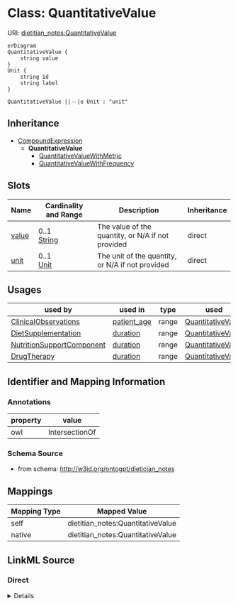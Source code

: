 

# Class: QuantitativeValue



URI: [dietitian_notes:QuantitativeValue](dietitian_notes:QuantitativeValue)



```mermaid
erDiagram
QuantitativeValue {
    string value  
}
Unit {
    string id  
    string label  
}

QuantitativeValue ||--|o Unit : "unit"

```




## Inheritance
* [CompoundExpression](CompoundExpression.md)
    * **QuantitativeValue**
        * [QuantitativeValueWithMetric](QuantitativeValueWithMetric.md)
        * [QuantitativeValueWithFrequency](QuantitativeValueWithFrequency.md)



## Slots

| Name | Cardinality and Range | Description | Inheritance |
| ---  | --- | --- | --- |
| [value](value.md) | 0..1 <br/> [String](String.md) | The value of the quantity, or N/A if not provided | direct |
| [unit](unit.md) | 0..1 <br/> [Unit](Unit.md) | The unit of the quantity, or N/A if not provided | direct |





## Usages

| used by | used in | type | used |
| ---  | --- | --- | --- |
| [ClinicalObservations](ClinicalObservations.md) | [patient_age](patient_age.md) | range | [QuantitativeValue](QuantitativeValue.md) |
| [DietSupplementation](DietSupplementation.md) | [duration](duration.md) | range | [QuantitativeValue](QuantitativeValue.md) |
| [NutritionSupportComponent](NutritionSupportComponent.md) | [duration](duration.md) | range | [QuantitativeValue](QuantitativeValue.md) |
| [DrugTherapy](DrugTherapy.md) | [duration](duration.md) | range | [QuantitativeValue](QuantitativeValue.md) |






## Identifier and Mapping Information





### Annotations

| property | value |
| --- | --- |
| owl | IntersectionOf |



### Schema Source


* from schema: http://w3id.org/ontogpt/dietician_notes




## Mappings

| Mapping Type | Mapped Value |
| ---  | ---  |
| self | dietitian_notes:QuantitativeValue |
| native | dietitian_notes:QuantitativeValue |







## LinkML Source

<!-- TODO: investigate https://stackoverflow.com/questions/37606292/how-to-create-tabbed-code-blocks-in-mkdocs-or-sphinx -->

### Direct

<details>
```yaml
name: QuantitativeValue
annotations:
  owl:
    tag: owl
    value: IntersectionOf
from_schema: http://w3id.org/ontogpt/dietician_notes
is_a: CompoundExpression
attributes:
  value:
    name: value
    annotations:
      owl:
        tag: owl
        value: DataProperty, DataHasValue
    description: The value of the quantity, or N/A if not provided.
    from_schema: http://w3id.org/ontogpt/dietician_notes
    rank: 1000
    domain_of:
    - QuantitativeValue
    range: string
  unit:
    name: unit
    annotations:
      owl:
        tag: owl
        value: ObjectProperty, ObjectSomeValuesFrom
    description: The unit of the quantity, or N/A if not provided.
    from_schema: http://w3id.org/ontogpt/dietician_notes
    rank: 1000
    slot_uri: qudt:unit
    domain_of:
    - QuantitativeValue
    range: Unit

```
</details>

### Induced

<details>
```yaml
name: QuantitativeValue
annotations:
  owl:
    tag: owl
    value: IntersectionOf
from_schema: http://w3id.org/ontogpt/dietician_notes
is_a: CompoundExpression
attributes:
  value:
    name: value
    annotations:
      owl:
        tag: owl
        value: DataProperty, DataHasValue
    description: The value of the quantity, or N/A if not provided.
    from_schema: http://w3id.org/ontogpt/dietician_notes
    rank: 1000
    alias: value
    owner: QuantitativeValue
    domain_of:
    - QuantitativeValue
    range: string
  unit:
    name: unit
    annotations:
      owl:
        tag: owl
        value: ObjectProperty, ObjectSomeValuesFrom
    description: The unit of the quantity, or N/A if not provided.
    from_schema: http://w3id.org/ontogpt/dietician_notes
    rank: 1000
    slot_uri: qudt:unit
    alias: unit
    owner: QuantitativeValue
    domain_of:
    - QuantitativeValue
    range: Unit

```
</details>
